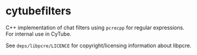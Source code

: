cytubefilters
========

C++ implementation of chat filters using `pcrecpp` for regular expressions.  For internal use in CyTube.

See `deps/libpcre/LICENCE` for copyright/licensing information about libpcre.
